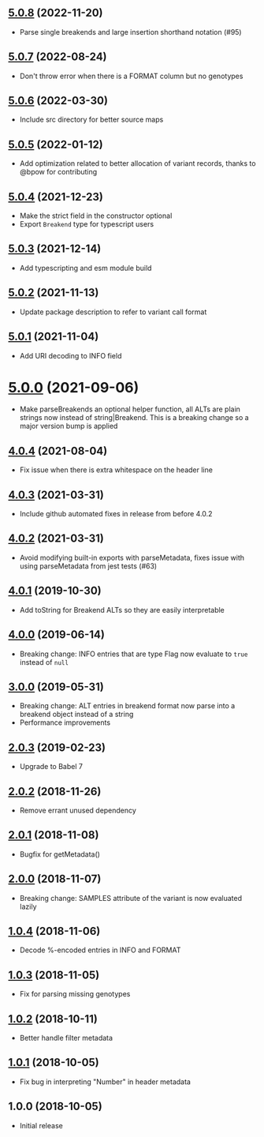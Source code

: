 ## [5.0.8](https://github.com/GMOD/vcf-js/compare/v5.0.7...v5.0.8) (2022-11-20)



- Parse single breakends and large insertion shorthand notation (#95)

<a name="5.0.7"></a>

## [5.0.7](https://github.com/GMOD/vcf-js/compare/v5.0.6...v5.0.7) (2022-08-24)

- Don't throw error when there is a FORMAT column but no genotypes

<a name="5.0.6"></a>

## [5.0.6](https://github.com/GMOD/vcf-js/compare/v5.0.5...v5.0.6) (2022-03-30)

- Include src directory for better source maps

<a name="5.0.5"></a>

## [5.0.5](https://github.com/GMOD/vcf-js/compare/v5.0.4...v5.0.5) (2022-01-12)

- Add optimization related to better allocation of variant records, thanks to @bpow for contributing

<a name="5.0.4"></a>

## [5.0.4](https://github.com/GMOD/vcf-js/compare/v5.0.3...v5.0.4) (2021-12-23)

- Make the strict field in the constructor optional
- Export `Breakend` type for typescript users

<a name="5.0.3"></a>

## [5.0.3](https://github.com/GMOD/vcf-js/compare/v5.0.2...v5.0.3) (2021-12-14)

- Add typescripting and esm module build

<a name="5.0.2"></a>

## [5.0.2](https://github.com/GMOD/vcf-js/compare/v5.0.1...v5.0.2) (2021-11-13)

- Update package description to refer to variant call format

<a name="5.0.1"></a>

## [5.0.1](https://github.com/GMOD/vcf-js/compare/v5.0.0...v5.0.1) (2021-11-04)

- Add URI decoding to INFO field

<a name="5.0.0"></a>

# [5.0.0](https://github.com/GMOD/vcf-js/compare/v4.0.4...v5.0.0) (2021-09-06)

- Make parseBreakends an optional helper function, all ALTs are plain strings
  now instead of string|Breakend. This is a breaking change so a major version
  bump is applied

<a name="4.0.4"></a>

## [4.0.4](https://github.com/GMOD/vcf-js/compare/v4.0.1...v4.0.4) (2021-08-04)

- Fix issue when there is extra whitespace on the header line

<a name="4.0.3"></a>

## [4.0.3](https://github.com/GMOD/vcf-js/compare/v4.0.1...v4.0.3) (2021-03-31)

- Include github automated fixes in release from before 4.0.2

<a name="4.0.2"></a>

## [4.0.2](https://github.com/GMOD/vcf-js/compare/v4.0.1...v4.0.2) (2021-03-31)

- Avoid modifying built-in exports with parseMetadata, fixes issue with using
  parseMetadata from jest tests (#63)

<a name="4.0.1"></a>

## [4.0.1](https://github.com/GMOD/vcf-js/compare/v4.0.0...v4.0.1) (2019-10-30)

- Add toString for Breakend ALTs so they are easily interpretable

## [4.0.0](https://github.com/GMOD/vcf-js/compare/v3.0.0...v4.0.0) (2019-06-14)

- Breaking change: INFO entries that are type Flag now evaluate to `true`
  instead of `null`

## [3.0.0](https://github.com/GMOD/vcf-js/compare/v2.0.3...v3.0.0) (2019-05-31)

- Breaking change: ALT entries in breakend format now parse into a breakend
  object instead of a string
- Performance improvements

## [2.0.3](https://github.com/GMOD/vcf-js/compare/v2.0.2...v2.0.3) (2019-02-23)

- Upgrade to Babel 7

## [2.0.2](https://github.com/GMOD/vcf-js/compare/v2.0.1...v2.0.2) (2018-11-26)

- Remove errant unused dependency

## [2.0.1](https://github.com/GMOD/vcf-js/compare/v2.0.0...v2.0.1) (2018-11-08)

- Bugfix for getMetadata()

## [2.0.0](https://github.com/GMOD/vcf-js/compare/v1.0.4...v2.0.0) (2018-11-07)

- Breaking change: SAMPLES attribute of the variant is now evaluated lazily

## [1.0.4](https://github.com/GMOD/vcf-js/compare/v1.0.3...v1.0.4) (2018-11-06)

- Decode %-encoded entries in INFO and FORMAT

## [1.0.3](https://github.com/GMOD/vcf-js/compare/v1.0.2...v1.0.3) (2018-11-05)

- Fix for parsing missing genotypes

## [1.0.2](https://github.com/GMOD/vcf-js/compare/v1.0.1...v1.0.2) (2018-10-11)

- Better handle filter metadata

## [1.0.1](https://github.com/GMOD/vcf-js/compare/v1.0.0...v1.0.1) (2018-10-05)

- Fix bug in interpreting "Number" in header metadata

## 1.0.0 (2018-10-05)

- Initial release
